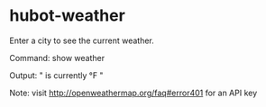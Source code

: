 # hubot-weather
Enter a city to see the current weather.

Command: show <city> weather

Output: "<city> is currently <temp>°F <slack emoji>"

Note: visit http://openweathermap.org/faq#error401 for an API key
